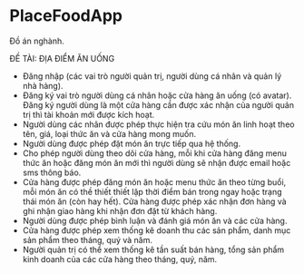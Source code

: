 # PlaceFoodApp
Đồ án nghành.

ĐỀ TÀI: ĐỊA ĐIỂM ĂN UỐNG
- Đăng nhập (các vai trò người quản trị, người dùng cá nhân và quản lý nhà hàng).
- Đăng ký vai trò người dùng cá nhân hoặc cửa hàng ăn uống (có avatar). Đăng ký 
người dùng là một cửa hàng cần được xác nhận của người quản trị thì tài khoản mới 
được kích hoạt.
- Người dùng các nhân được phép thực hiện tra cứu món ăn linh hoạt theo tên, giá, loại 
thức ăn và cửa hàng mong muốn.
- Người dùng được phép đặt món ăn trực tiếp qua hệ thống.
- Cho phép người dùng theo dõi cửa hàng, mỗi khi cửa hàng đăng menu thức ăn hoặc 
đăng món ăn mới thì người dùng sẽ nhận được email hoặc sms thông báo. 
- Cửa hàng được phép đăng món ăn hoặc menu thức ăn theo từng buổi, mỗi món ăn có 
thề thiết thiết lập thời điểm bán trong ngay hoặc trạng thái món ăn (còn hay hết). Cửa 
hàng được phép xác nhận đơn hàng và ghi nhận giao hàng khi nhận đơn đặt từ khách 
hàng.
- Người dùng được phép bình luận và đánh giá món ăn và các cửa hàng.
- Cửa hàng được phép xem thống kê doanh thu các sản phẩm, danh mục sản phẩm theo 
tháng, quý và năm.
- Người quản trị có thể xem thống kê tần suất bán hàng, tổng sản phẩm kinh doanh của 
các cửa hàng theo tháng, quý, năm.
